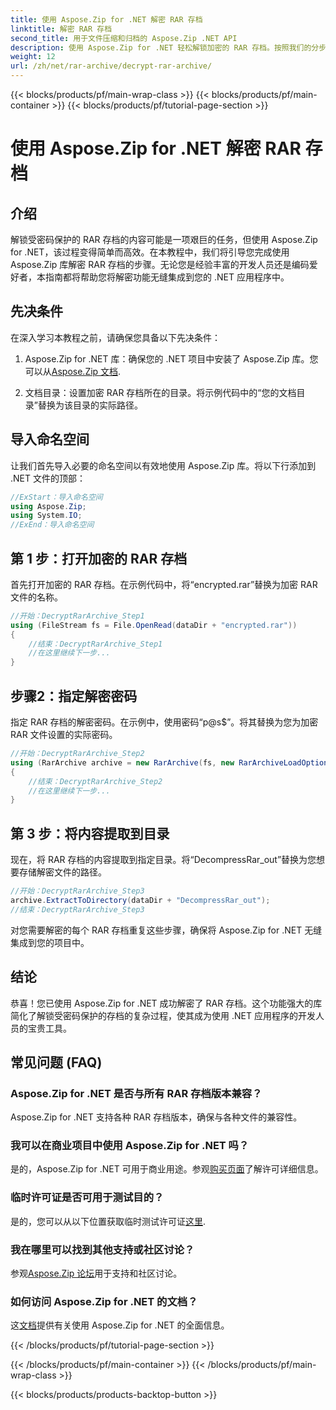 ```yaml
---
title: 使用 Aspose.Zip for .NET 解密 RAR 存档
linktitle: 解密 RAR 存档
second_title: 用于文件压缩和归档的 Aspose.Zip .NET API
description: 使用 Aspose.Zip for .NET 轻松解锁加密的 RAR 存档。按照我们的分步指南进行无缝集成和高效解密。
weight: 12
url: /zh/net/rar-archive/decrypt-rar-archive/
---
```


{{< blocks/products/pf/main-wrap-class >}}
{{< blocks/products/pf/main-container >}}
{{< blocks/products/pf/tutorial-page-section >}}

# 使用 Aspose.Zip for .NET 解密 RAR 存档


## 介绍

解锁受密码保护的 RAR 存档的内容可能是一项艰巨的任务，但使用 Aspose.Zip for .NET，该过程变得简单而高效。在本教程中，我们将引导您完成使用 Aspose.Zip 库解密 RAR 存档的步骤。无论您是经验丰富的开发人员还是编码爱好者，本指南都将帮助您将解密功能无缝集成到您的 .NET 应用程序中。

## 先决条件

在深入学习本教程之前，请确保您具备以下先决条件：

1.  Aspose.Zip for .NET 库：确保您的 .NET 项目中安装了 Aspose.Zip 库。您可以从[Aspose.Zip 文档](https://reference.aspose.com/zip/net/).

2. 文档目录：设置加密 RAR 存档所在的目录。将示例代码中的“您的文档目录”替换为该目录的实际路径。

## 导入命名空间

让我们首先导入必要的命名空间以有效地使用 Aspose.Zip 库。将以下行添加到 .NET 文件的顶部：

```csharp
//ExStart：导入命名空间
using Aspose.Zip;
using System.IO;
//ExEnd：导入命名空间
```

## 第 1 步：打开加密的 RAR 存档

首先打开加密的 RAR 存档。在示例代码中，将“encrypted.rar”替换为加密 RAR 文件的名称。

```csharp
//开始：DecryptRarArchive_Step1
using (FileStream fs = File.OpenRead(dataDir + "encrypted.rar"))
{
    //结束：DecryptRarArchive_Step1
    //在这里继续下一步...
}
```

## 步骤2：指定解密密码

指定 RAR 存档的解密密码。在示例中，使用密码“p@s$”。将其替换为您为加密 RAR 文件设置的实际密码。

```csharp
//开始：DecryptRarArchive_Step2
using (RarArchive archive = new RarArchive(fs, new RarArchiveLoadOptions() { DecryptionPassword = "p@s$" }))
{
    //结束：DecryptRarArchive_Step2
    //在这里继续下一步...
}
```

## 第 3 步：将内容提取到目录

现在，将 RAR 存档的内容提取到指定目录。将“DecompressRar_out”替换为您想要存储解密文件的路径。

```csharp
//开始：DecryptRarArchive_Step3
archive.ExtractToDirectory(dataDir + "DecompressRar_out");
//结束：DecryptRarArchive_Step3
```

对您需要解密的每个 RAR 存档重复这些步骤，确保将 Aspose.Zip for .NET 无缝集成到您的项目中。

## 结论

恭喜！您已使用 Aspose.Zip for .NET 成功解密了 RAR 存档。这个功能强大的库简化了解锁受密码保护的存档的复杂过程，使其成为使用 .NET 应用程序的开发人员的宝贵工具。

## 常见问题 (FAQ)

### Aspose.Zip for .NET 是否与所有 RAR 存档版本兼容？
Aspose.Zip for .NET 支持各种 RAR 存档版本，确保与各种文件的兼容性。

### 我可以在商业项目中使用 Aspose.Zip for .NET 吗？
是的，Aspose.Zip for .NET 可用于商业用途。参观[购买页面](https://purchase.aspose.com/buy)了解许可详细信息。

### 临时许可证是否可用于测试目的？
是的，您可以从以下位置获取临时测试许可证[这里](https://purchase.aspose.com/temporary-license/).

### 我在哪里可以找到其他支持或社区讨论？
参观[Aspose.Zip 论坛](https://forum.aspose.com/c/zip/37)用于支持和社区讨论。

### 如何访问 Aspose.Zip for .NET 的文档？
这[文档](https://reference.aspose.com/zip/net/)提供有关使用 Aspose.Zip for .NET 的全面信息。

{{< /blocks/products/pf/tutorial-page-section >}}

{{< /blocks/products/pf/main-container >}}
{{< /blocks/products/pf/main-wrap-class >}}

{{< blocks/products/products-backtop-button >}}
